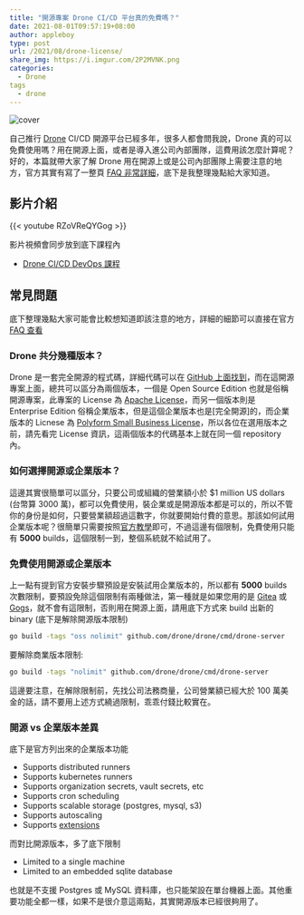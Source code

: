 ```yaml
---
title: "開源專案 Drone CI/CD 平台真的免費嗎？"
date: 2021-08-01T09:57:19+08:00
author: appleboy
type: post
url: /2021/08/drone-license/
share_img: https://i.imgur.com/2P2MVNK.png
categories:
  - Drone
tags
  - drone
---
```


![cover](https://i.imgur.com/2P2MVNK.png)

自己推行 [Drone][2] CI/CD 開源平台已經多年，很多人都會問我說，Drone 真的可以免費使用嗎？用在開源上面，或者是導入進公司內部團隊，這費用該怎麼計算呢？好的，本篇就帶大家了解 Drone 用在開源上或是公司內部團隊上需要注意的地方，官方其實有寫了一整頁 [FAQ 非常詳細][1]，底下是我整理幾點給大家知道。

[1]:https://docs.drone.io/enterprise/
[2]:https://www.drone.io/

<!--more-->

## 影片介紹

{{< youtube RZoVReQYGog >}}

影片視頻會同步放到底下課程內

* [Drone CI/CD DevOps 課程](https://blog.wu-boy.com/drone-devops/)

## 常見問題

底下整理幾點大家可能會比較想知道即該注意的地方，詳細的細節可以直接在官方 [FAQ 查看][1]

### Drone 共分幾種版本？

Drone 是一套完全開源的程式碼，詳細代碼可以在 [GitHub 上面找到][21]，而在這開源專案上面，總共可以區分為兩個版本，一個是 Open Source Edition 也就是俗稱開源專案，此專案的 License 為 [Apache License][22]，而另一個版本則是 Enterprise Edition 俗稱企業版本，但是這個企業版本也是[完全開源]的，而企業版本的 Licnese 為 [Polyform Small Business License][24]，所以各位在選用版本之前，請先看完 License 資訊，這兩個版本的代碼基本上就在同一個 repository 內。

[21]:https://github.com/drone/drone
[22]:https://www.apache.org/licenses/LICENSE-2.0
[23]:https://en.wikipedia.org/wiki/Source-available_software
[24]:https://polyformproject.org/licenses/small-business/1.0.0/

### 如何選擇開源或企業版本？

這邊其實很簡單可以區分，只要公司或組織的營業額小於 $1 million US dollars (台幣算 3000 萬)，都可以免費使用，裝企業或是開源版本都是可以的，所以不管你的身份是如何，只要營業額超過這數字，你就要開始付費的意思。那該如何試用企業版本呢？很簡單只需要按照[官方教學][31]即可，不過這邊有個限制，免費使用只能有 **5000** builds，這個限制一到，整個系統就不給試用了。

### 免費使用開源或企業版本

上一點有提到官方安裝步驟預設是安裝試用企業版本的，所以都有 **5000** builds 次數限制，要預設免除這個限制有兩種做法，第一種就是如果您用的是 [Gitea][32] 或 [Gogs][33]，就不會有這限制，否則用在開源上面，請用底下方式來 build 出新的 binary (底下是解除開源版本限制)

```sh
go build -tags "oss nolimit" github.com/drone/drone/cmd/drone-server
```

要解除商業版本限制:

```sh
go build -tags "nolimit" github.com/drone/drone/cmd/drone-server
```

這邊要注意，在解除限制前，先找公司法務商量，公司營業額已經大於 100 萬美金的話，請不要用上述方式繞過限制，乖乖付錢比較實在。

[31]:https://docs.drone.io/server/overview/
[32]:https://gitea.io/en-us/
[33]:https://gogs.io/

### 開源 vs 企業版本差異

底下是官方列出來的企業版本功能

* Supports distributed runners
* Supports kubernetes runners
* Supports organization secrets, vault secrets, etc
* Supports cron scheduling
* Supports scalable storage (postgres, mysql, s3)
* Supports autoscaling
* Supports [extensions](https://docs.drone.io/extensions/overview/)

而對比開源版本，多了底下限制

* Limited to a single machine
* Limited to an embedded sqlite database

也就是不支援 Postgres 或 MySQL 資料庫，也只能架設在單台機器上面。其他重要功能全都一樣，如果不是很介意這兩點，其實開源版本已經很夠用了。
